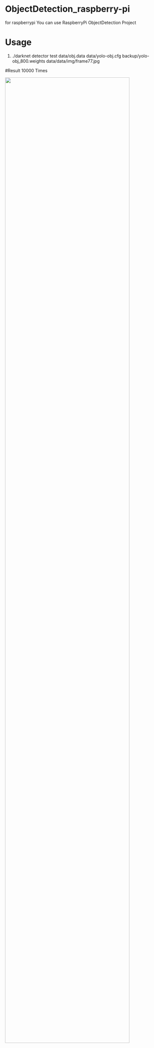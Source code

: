# ObjectDetection_raspberry-pi
for raspberrypi
You can use RaspberryPi ObjectDetection Project


# Usage
1. ./darknet detector test data/obj.data data/yolo-obj.cfg backup/yolo-obj_800.weights data/data/img/frame77.jpg



#Result
10000 Times
<div>
 <img src="https://user-images.githubusercontent.com/30073100/47947460-3a229700-df60-11e8-9964-f1c3ec88071f.jpg" width="90%"></img>
 </div>

